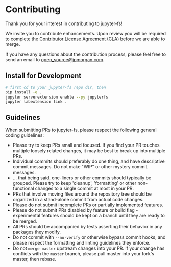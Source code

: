 # Contributing

Thank you for your interest in contributing to jupyter-fs!

We invite you to contribute enhancements. Upon review you will be required to complete the [Contributor License Agreement (CLA)](https://github.com/jpmorganchase/cla) before we are able to merge.

If you have any questions about the contribution process, please feel free to send an email to [open_source@jpmorgan.com](mailto:open_source@jpmorgan.com).

## Install for Development

```bash
# first cd to your jupyter-fs repo dir, then
pip install -e .
jupyter serverextension enable --py jupyterfs
jupyter labextension link .
```

## Guidelines

When submitting PRs to jupyter-fs, please respect the following general
coding guidelines:

* Please try to keep PRs small and focused.  If you find your PR touches multiple loosely related changes, it may be best to break up into multiple PRs.
* Individual commits should preferably do one thing, and have descriptive commit messages.  Do not make "WIP" or other mystery commit messages.
* ... that being said, one-liners or other commits should typically be grouped.  Please try to keep 'cleanup', 'formatting' or other non-functional changes to a single commit at most in your PR.
* PRs that involve moving files around the repository tree should be organized in a stand-alone commit from actual code changes.
* Please do not submit incomplete PRs or partially implemented features.
* Please do not submit PRs disabled by feature or build flag - experimental features should be kept on a branch until they are ready to be merged.
* All PRs should be accompanied by tests asserting their behavior in any packages they modify.
* Do not commit with `--no-verify` or otherwise bypass commit hooks, and please respect the formatting and linting guidelines they enforce.
* Do not `merge master` upstream changes into your PR.  If your change has conflicts with the `master` branch, please pull master into your fork's master, then rebase.

